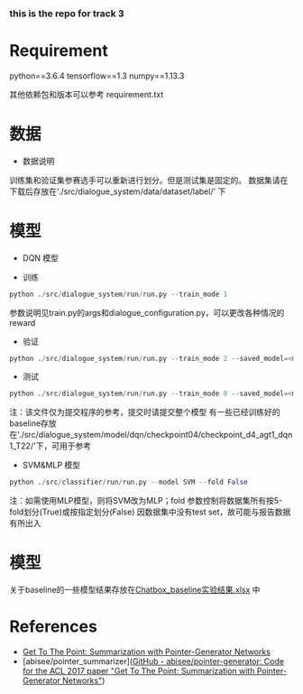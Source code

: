 ### this is the repo for track 3
# Requirement

python==3.6.4
tensorflow==1.3
numpy==1.13.3

其他依赖包和版本可以参考 requirement.txt

# 数据

* 数据说明

训练集和验证集参赛选手可以重新进行划分。但是测试集是固定的。
数据集请在下载后存放在'./src/dialogue_system/data/dataset/label/' 下

# 模型

- DQN 模型
* 训练
```python
python ./src/dialogue_system/run/run.py --train_mode 1
 ```
参数说明见train.py的args和dialogue_configuration.py，可以更改各种情况的reward

* 验证
```python
python ./src/dialogue_system/run/run.py --train_mode 2 --saved_model=<model_dir> 
 ```

* 测试
```python
python ./src/dialogue_system/run/run.py --train_mode 0 --saved_model=<model_dir> 
 ```
 
注：该文件仅为提交程序的参考，提交时请提交整个模型
    有一些已经训练好的baseline存放在'./src/dialogue_system/model/dqn/checkpoint04/checkpoint_d4_agt1_dqn1_T22/'下，可用于参考


- SVM&MLP 模型
```python
python ./src/classifier/run/run.py --model SVM --fold False 
 ```
注：如需使用MLP模型，则将SVM改为MLP；fold 参数控制将数据集所有按5-fold划分(True)或按指定划分(False)
因数据集中没有test set，故可能与报告数据有所出入

# 模型
关于baseline的一些模型结果存放在[Chatbox_baseline实验结果.xlsx](./Chatbox_baseline实验结果.xlsx) 中

# References

- [Get To The Point: Summarization with Pointer-Generator Networks](https://arxiv.org/abs/1704.04368)
- [abisee/pointer_summarizer]([GitHub - abisee/pointer-generator: Code for the ACL 2017 paper "Get To The Point: Summarization with Pointer-Generator Networks"](https://github.com/abisee/pointer-generator))

